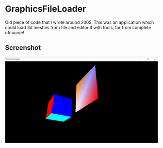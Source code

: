 # GraphicsFileLoader

Old piece of code that I wrote around 2005. This was an application which could load 3d meshes from file and editor it with tools, far from complete ofcourse!

## Screenshot

![Screenshot](screenshot.png)
